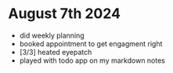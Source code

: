 # August 7th 2024

- did weekly planning
- booked appointment to get engagment right
- [3/3] heated eyepatch
- played with todo app on my markdown notes
